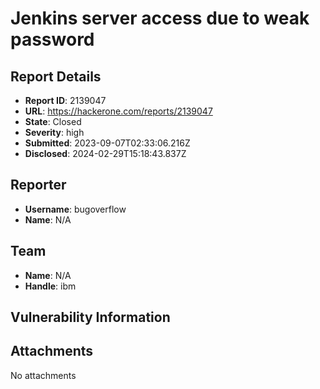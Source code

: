 # Jenkins server access due to weak password

## Report Details
- **Report ID**: 2139047
- **URL**: https://hackerone.com/reports/2139047
- **State**: Closed
- **Severity**: high
- **Submitted**: 2023-09-07T02:33:06.216Z
- **Disclosed**: 2024-02-29T15:18:43.837Z

## Reporter
- **Username**: bugoverflow
- **Name**: N/A

## Team
- **Name**: N/A
- **Handle**: ibm

## Vulnerability Information


## Attachments
No attachments

